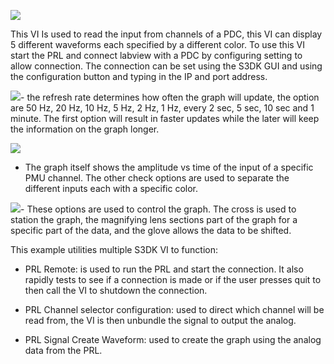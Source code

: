 ﻿![](https://lh5.googleusercontent.com/3gB4fzEps_Qd2w6RXuXs9SleM3m-dBzPUfgw0DpaMk9nAZ4C9FlIqx-IA-k80aO3rvHzR57g5obZad9x-oGEP8QRUbPEihiOvQ7K-qugVKWHrWX6PexlbRQi9iDJsQyCxvYir3CD)

This VI Is used to read the input from channels of a PDC, this VI can display 5 different waveforms each specified by a different color. To use this VI start the PRL and connect labview with a PDC by configuring setting to allow connection. The connection can be set using the S3DK GUI and using the configuration button and typing in the IP and port address.

  

![](https://lh3.googleusercontent.com/EugHUn3oXjq4-bH4TIUjqY4UYdYQ9C7jhXaje8yrA0OvRAMSsp1zlGb2_1jdDyBfRIZt1TEwuKCKDbCT76TxoyHssuouzerKaXPoY2FMrZUJVOfTnnoHggjWeHSD4fVpLCu1yycq)- the refresh rate determines how often the graph will update, the option are 50 Hz, 20 Hz, 10 Hz, 5 Hz, 2 Hz, 1 Hz, every 2 sec, 5 sec, 10 sec and 1 minute. The first option will result in faster updates while the later will keep the information on the graph longer.

  

![](https://lh3.googleusercontent.com/2ft2qUqQAK020z3hExMt9lSPtqK45JxWx1RDjM-S8z6tkZrRJsGjPf9qF4JCUd5pzFibDBi1gwOMHcOIOU6NpmvO9VjZPuqZ34SXLsXEE6EP4wExyvF-6EDgnHmolZDFmiQr1P0i)

-   The graph itself shows the amplitude vs time of the input of a specific PMU channel. The other check options are used to separate the different inputs each with a specific color.
    

  

![](https://lh3.googleusercontent.com/Uc0dofhqrFz2OLSJmGFm1oUroF9u3BNxzc-li5kqyMWD_3qSpn8tqAq1-FudxPIQG5Z6bZV720j0cMuQHEs256h3HFQ8WYZAPGpsZDbP6zeEQE95rkXWJaw_xLc1C81CVuhVlfKL)- These options are used to control the graph. The cross is used to station the graph, the magnifying lens sections part of the graph for a specific part of the data, and the glove allows the data to be shifted.

  

This example utilities multiple S3DK VI to function:

-   PRL Remote: is used to run the PRL and start the connection. It also rapidly tests to see if a connection is made or if the user presses quit to then call the VI to shutdown the connection.
    
-   PRL Channel selector configuration: used to direct which channel will be read from, the VI is then unbundle the signal to output the analog.
    
-   PRL Signal Create Waveform: used to create the graph using the analog data from the PRL.

